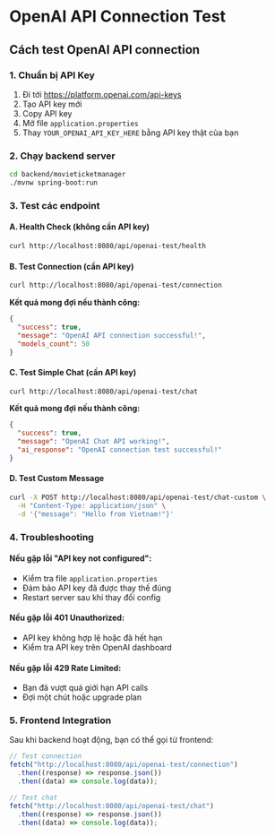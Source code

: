 # OpenAI API Connection Test

## Cách test OpenAI API connection

### 1. Chuẩn bị API Key

1. Đi tới https://platform.openai.com/api-keys
2. Tạo API key mới
3. Copy API key
4. Mở file `application.properties`
5. Thay `YOUR_OPENAI_API_KEY_HERE` bằng API key thật của bạn

### 2. Chạy backend server

```bash
cd backend/movieticketmanager
./mvnw spring-boot:run
```

### 3. Test các endpoint

#### A. Health Check (không cần API key)

```bash
curl http://localhost:8080/api/openai-test/health
```

#### B. Test Connection (cần API key)

```bash
curl http://localhost:8080/api/openai-test/connection
```

**Kết quả mong đợi nếu thành công:**

```json
{
  "success": true,
  "message": "OpenAI API connection successful!",
  "models_count": 50
}
```

#### C. Test Simple Chat (cần API key)

```bash
curl http://localhost:8080/api/openai-test/chat
```

**Kết quả mong đợi nếu thành công:**

```json
{
  "success": true,
  "message": "OpenAI Chat API working!",
  "ai_response": "OpenAI connection test successful!"
}
```

#### D. Test Custom Message

```bash
curl -X POST http://localhost:8080/api/openai-test/chat-custom \
  -H "Content-Type: application/json" \
  -d '{"message": "Hello from Vietnam!"}'
```

### 4. Troubleshooting

#### Nếu gặp lỗi "API key not configured":

- Kiểm tra file `application.properties`
- Đảm bảo API key đã được thay thế đúng
- Restart server sau khi thay đổi config

#### Nếu gặp lỗi 401 Unauthorized:

- API key không hợp lệ hoặc đã hết hạn
- Kiểm tra API key trên OpenAI dashboard

#### Nếu gặp lỗi 429 Rate Limited:

- Bạn đã vượt quá giới hạn API calls
- Đợi một chút hoặc upgrade plan

### 5. Frontend Integration

Sau khi backend hoạt động, bạn có thể gọi từ frontend:

```javascript
// Test connection
fetch("http://localhost:8080/api/openai-test/connection")
  .then((response) => response.json())
  .then((data) => console.log(data));

// Test chat
fetch("http://localhost:8080/api/openai-test/chat")
  .then((response) => response.json())
  .then((data) => console.log(data));
```
